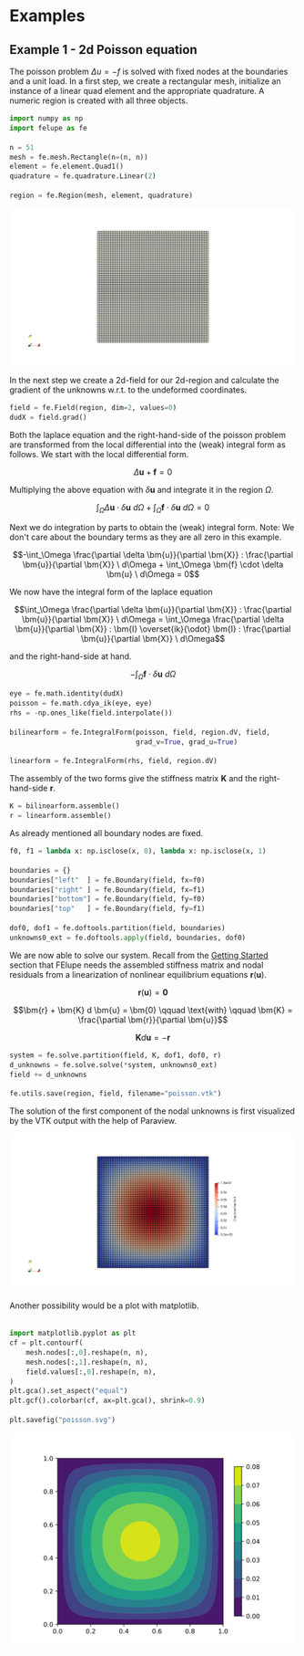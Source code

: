 # Examples

## Example 1 - 2d Poisson equation
The poisson problem $\Delta u = - f$ is solved with fixed nodes at the boundaries and a unit load. In a first step, we create a rectangular mesh, initialize an instance of a linear quad element and the appropriate quadrature. A numeric region is created with all three objects.

```python
import numpy as np
import felupe as fe

n = 51
mesh = fe.mesh.Rectangle(n=(n, n))
element = fe.element.Quad1()
quadrature = fe.quadrature.Linear(2)

region = fe.Region(mesh, element, quadrature)
```

![poisson mesh](https://raw.githubusercontent.com/adtzlr/felupe/main/docs/images/poisson_mesh.png)

In the next step we create a 2d-field for our 2d-region and calculate the gradient of the unknowns w.r.t. to the undeformed coordinates. 

```python
field = fe.Field(region, dim=2, values=0)
dudX = field.grad()
```

Both the laplace equation and the right-hand-side of the poisson problem are transformed from the local differential into the (weak) integral form as follows. We start with the local differential form.

$$\Delta \bm{u} + \bm{f} = 0$$

Multiplying the above equation with $\delta \bm{u}$ and integrate it in the region $\Omega$.

$$\int_\Omega \Delta \bm{u} \cdot \delta \bm{u} \ d\Omega + \int_\Omega \bm{f} \cdot \delta \bm{u} \ d\Omega = 0$$

Next we do integration by parts to obtain the (weak) integral form. Note: We don't care about the boundary terms as they are all zero in this example.

$$-\int_\Omega \frac{\partial \delta \bm{u}}{\partial \bm{X}} : \frac{\partial \bm{u}}{\partial \bm{X}} \ d\Omega + \int_\Omega \bm{f} \cdot \delta \bm{u} \ d\Omega = 0$$

We now have the integral form of the laplace equation

$$\int_\Omega \frac{\partial \delta \bm{u}}{\partial \bm{X}} : \frac{\partial \bm{u}}{\partial \bm{X}} \ d\Omega = \int_\Omega \frac{\partial \delta \bm{u}}{\partial \bm{X}} : \bm{I} \overset{ik}{\odot} \bm{I} : \frac{\partial \bm{u}}{\partial \bm{X}}  \ d\Omega$$

and the right-hand-side at hand.

$$-\int_\Omega \bm{f} \cdot \delta \bm{u} \ d\Omega$$

```python
eye = fe.math.identity(dudX)
poisson = fe.math.cdya_ik(eye, eye)
rhs = -np.ones_like(field.interpolate())

bilinearform = fe.IntegralForm(poisson, field, region.dV, field, 
                               grad_v=True, grad_u=True)

linearform = fe.IntegralForm(rhs, field, region.dV)
```

The assembly of the two forms give the stiffness matrix $\bm{K}$ and the right-hand-side $\bm{r}$.

```python
K = bilinearform.assemble()
r = linearform.assemble()
```

As already mentioned all boundary nodes are fixed.

```python
f0, f1 = lambda x: np.isclose(x, 0), lambda x: np.isclose(x, 1)

boundaries = {}
boundaries["left"  ] = fe.Boundary(field, fx=f0)
boundaries["right" ] = fe.Boundary(field, fx=f1)
boundaries["bottom"] = fe.Boundary(field, fy=f0)
boundaries["top"   ] = fe.Boundary(field, fy=f1)

dof0, dof1 = fe.doftools.partition(field, boundaries)
unknowns0_ext = fe.doftools.apply(field, boundaries, dof0)
```

We are now able to solve our system. Recall from the [Getting Started](quickstart.md) section that FElupe needs the assembled stiffness matrix and nodal residuals from a linearization of nonlinear equilibrium equations $\bm{r}(\bm{u})$.

$$\bm{r}(\bm{u}) = \bm{0}$$

$$\bm{r} + \bm{K} d \bm{u} = \bm{0} \qquad \text{with} \qquad \bm{K} = \frac{\partial \bm{r}}{\partial \bm{u}}$$

$$\bm{K} d \bm{u} = -\bm{r}$$

```python
system = fe.solve.partition(field, K, dof1, dof0, r)
d_unknowns = fe.solve.solve(*system, unknowns0_ext)
field += d_unknowns

fe.utils.save(region, field, filename="poisson.vtk")
```

The solution of the first component of the nodal unknowns is first visualized by the VTK output with the help of Paraview.

![poisson solution](https://raw.githubusercontent.com/adtzlr/felupe/main/docs/images/poisson_solution.png)

Another possibility would be a plot with matplotlib.

```python

import matplotlib.pyplot as plt
cf = plt.contourf(
    mesh.nodes[:,0].reshape(n, n), 
    mesh.nodes[:,1].reshape(n, n), 
    field.values[:,0].reshape(n, n),
)
plt.gca().set_aspect("equal")
plt.gcf().colorbar(cf, ax=plt.gca(), shrink=0.9)

plt.savefig("poisson.svg")
```

![poisson plot](https://raw.githubusercontent.com/adtzlr/felupe/main/docs/images/poisson.svg)
